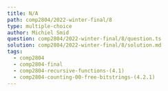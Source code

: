 ```yaml
---
title: N/A
path: comp2804/2022-winter-final/8
type: multiple-choice
author: Michiel Smid
question: comp2804/2022-winter-final/8/question.ts
solution: comp2804/2022-winter-final/8/solution.md
tags:
  - comp2804
  - comp2804-final
  - comp2804-recursive-functions-(4.1)
  - comp2804-counting-00-free-bitstrings-(4.2.1)
---
```

